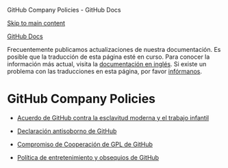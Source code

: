 GitHub Company Policies - GitHub Docs

[Skip to main content](#main-content)

[](/es)[GitHub Docs](/es)

Frecuentemente publicamos actualizaciones de nuestra documentación. Es posible que la traducción de esta página esté en curso. Para conocer la información más actual, visita la [documentación en inglés](/en). Si existe un problema con las traducciones en esta página, por favor [infórmanos](https://github.com/contact?form[subject]=translation%20issue%20on%20docs.github.com&form[comments]=).

GitHub Company Policies
==========

* [Acuerdo de GitHub contra la esclavitud moderna y el trabajo infantil](/es/site-policy/github-company-policies/github-statement-against-modern-slavery-and-child-labor)

* [Declaración antisoborno de GitHub](/es/site-policy/github-company-policies/github-anti-bribery-statement)

* [Compromiso de Cooperación de GPL de GitHub](/es/site-policy/github-company-policies/github-gpl-cooperation-commitment)

* [Política de entretenimiento y obsequios de GitHub](/es/site-policy/github-company-policies/github-gifts-and-entertainment-policy)
